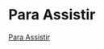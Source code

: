 # Para Assistir

[Para Assistir](https://cdn.falauniversidades.com.br/wp-content/uploads/2020/05/06113757/plataformas-de-streaming.jpg "Para Assistir")
